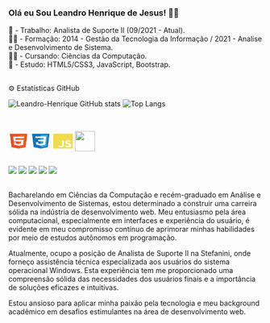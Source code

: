 ### Olá eu Sou Leandro Henrique de Jesus! 👋🏼

<div>
💼 - Trabalho: Analista de Suporte II (09/2021 - Atual).<br>
👨‍🎓 - Formação: 2014 - Gestão da Tecnologia da Informação / 2021 - Analise e Desenvolvimento de Sistema.</br>
👨‍🎓 - Cursando: Ciências da Computação.</br>
🎒 - Estudo: HTML5/CSS3, JavaScript, Bootstrap.
</div>

## 

⚙️ Estatísticas GitHub

![Leandro-Henrique GitHub stats](https://github-readme-stats.vercel.app/api?username=Leandro-Henrique&show_icons=true&theme=dracula)
![Top Langs](https://github-readme-stats.vercel.app/api/top-langs/?username=Leandro-Henrique&layout=compact)

##

<div><br>
<img align="center" alt="" height="30" width="40" src="https://raw.githubusercontent.com/devicons/devicon/master/icons/html5/html5-original.svg">
<img align="center" alt="" height="30" width="40" src="https://raw.githubusercontent.com/devicons/devicon/master/icons/css3/css3-original.svg">
<img align="center" alt="" height="30" width="40" src="https://raw.githubusercontent.com/devicons/devicon/master/icons/javascript/javascript-plain.svg">
<img align="center" alt="" height="40" width="40" src="https://cdn.jsdelivr.net/gh/devicons/devicon/icons/bootstrap/bootstrap-original.svg">
</div>

##
  
<div>
<a href= "mailto:leandrohjesus@gmail.com" target="_blank"><img src="https://img.shields.io/badge/-Gmail-%23333?style=for-the-badge&logo=gmail&logoColor=white" target="_blank"></a>
<a href= "https://outlook.live.com" target="_blank"><img src="https://img.shields.io/badge/Microsoft_Outlook-0078D4?style=for-the-badge&logo=microsoft- outlook&logoColor=white"></a>
<a href="https://www.linkedin.com/in/leandrohjesus" target="_blank"><img src="https://img.shields.io/badge/-LinkedIn-%230077B5?style=for-the-badge&logo=linkedin&logoColor=white" target="_blank"></a>
<a href="https://www.facebook.com/leandrohenriquedejesus" target="_blank"><img src="https://img.shields.io/badge/Facebook-1877F2?style=for-the-badge&logo=facebook&logoColor=white"></a>
<a href="https://www.udemy.com/" target="_blank"><img src="https://img.shields.io/badge/Udemy-EC5252?style=for-the-badge&logo=Udemy&logoColor=white"></a>
</div>

##

Bacharelando em Ciências da Computação e recém-graduado em Análise e Desenvolvimento de Sistemas, estou determinado a construir uma carreira sólida na indústria de desenvolvimento web. Meu entusiasmo pela área computacional, especialmente em interfaces e experiência do usuário, é evidente em meu compromisso contínuo de aprimorar minhas habilidades por meio de estudos autônomos em programação.<br>

Atualmente, ocupo a posição de Analista de Suporte II na Stefanini, onde forneço assistência técnica especializada aos usuários do sistema operacional Windows. Esta experiência tem me proporcionado uma compreensão sólida das necessidades dos usuários finais e a importância de soluções eficazes e intuitivas.<br>

Estou ansioso para aplicar minha paixão pela tecnologia e meu background acadêmico em desafios estimulantes na área de desenvolvimento web.<br>

##
